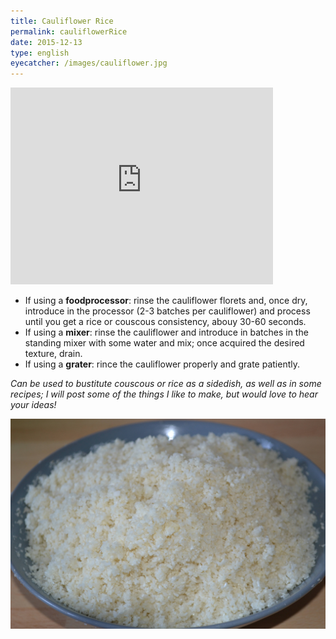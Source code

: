 ```yaml
---
title: Cauliflower Rice
permalink: cauliflowerRice
date: 2015-12-13
type: english
eyecatcher: /images/cauliflower.jpg
---
```


<iframe width="420" height="315" src="http://www.youtube.com/embed/9_0ISDqD8W8" frameborder="0"
allowfullscreen></iframe>

* If using a **foodprocessor**: rinse the cauliflower florets and, once dry, introduce in the processor (2-3 batches per cauliflower) and process until you get a rice or couscous consistency, abouy 30-60 seconds. 
* If using a **mixer**: rinse the cauliflower and introduce in batches in the standing mixer with some water and mix; once acquired the desired texture, drain. 
* If using a **grater**: rince the cauliflower properly and grate patiently. 

_Can be used to bustitute couscous or rice as a sidedish, as well as in some recipes; I will post some of the things I like to make, but would love to hear your ideas!_


![CauliflowerRice](/images/cauliflower.jpg)
